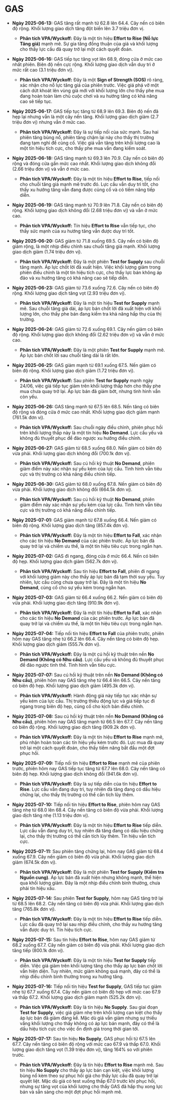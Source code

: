 # GAS

-   **Ngày 2025-06-13:** GAS tăng rất mạnh từ 62.8 lên 64.4. Cây nến có biên độ rộng. Khối lượng giao dịch tăng đột biến lên 3.7 triệu đơn vị.

    -   **Phân tích VPA/Wyckoff:** Đây là một tín hiệu **Effort to Rise (Nỗ lực Tăng giá)** mạnh mẽ. Sự gia tăng đồng thuận của giá và khối lượng cho thấy lực cầu đã quay trở lại một cách quyết đoán.

-   **Ngày 2025-06-16:** GAS tiếp tục tăng vọt lên 68.9, đóng cửa ở mức cao nhất phiên. Biên độ nến cực rộng. Khối lượng giao dịch vẫn duy trì ở mức rất cao (3.1 triệu đơn vị).
    -   **Phân tích VPA/Wyckoff:** Đây là một **Sign of Strength (SOS)** rõ ràng, xác nhận cho nỗ lực tăng giá của phiên trước. Việc giá phá vỡ một cách dứt khoát lên vùng giá mới với khối lượng lớn cho thấy phe mua đang hoàn toàn làm chủ cuộc chơi và xu hướng tăng có khả năng cao sẽ tiếp tục.
-   **Ngày 2025-06-17:** GAS tiếp tục tăng từ 68.9 lên 69.3. Biên độ nến đã hẹp lại nhưng vẫn là một cây nến tăng. Khối lượng giao dịch giảm (2.7 triệu đơn vị) nhưng vẫn ở mức cao.
    -   **Phân tích VPA/Wyckoff:** Đây là sự tiếp nối của sức mạnh. Sau hai phiên tăng bùng nổ, phiên tăng chậm lại này cho thấy thị trường đang tạm nghỉ để củng cố. Việc giá vẫn tăng trên khối lượng cao là một tín hiệu tích cực, cho thấy phe mua vẫn đang kiểm soát.
-   **Ngày 2025-06-18:** GAS tăng mạnh từ 69.3 lên 70.9. Cây nến có biên độ rộng và đóng cửa gần mức cao nhất. Khối lượng giao dịch không đổi (2.66 triệu đơn vị) và vẫn ở mức cao.
    -   **Phân tích VPA/Wyckoff:** Đây là một tín hiệu **Effort to Rise**, tiếp nối cho chuỗi tăng giá mạnh mẽ trước đó. Lực cầu vẫn duy trì tốt, cho thấy xu hướng tăng vẫn đang được củng cố và có tiềm năng tiếp diễn.
- **Ngày 2025-06-19:** GAS tăng mạnh từ 70.9 lên 71.8. Cây nến có biên độ rộng. Khối lượng giao dịch không đổi (2.68 triệu đơn vị) và vẫn ở mức cao.
    - **Phân tích VPA/Wyckoff:** Tín hiệu **Effort to Rise** vẫn tiếp tục, cho thấy sức mạnh của xu hướng tăng vẫn được duy trì tốt.
- **Ngày 2025-06-20:** GAS giảm từ 71.8 xuống 69.5. Cây nến có biên độ giảm rộng, là một nhịp điều chỉnh sau chuỗi tăng giá mạnh. Khối lượng giao dịch giảm (1.74 triệu đơn vị).
    - **Phân tích VPA/Wyckoff:** Đây là một phiên **Test for Supply** sau chuỗi tăng mạnh. Áp lực chốt lời đã xuất hiện. Việc khối lượng giảm trong phiên điều chỉnh là một tín hiệu tích cực, cho thấy lực bán không áp đảo và xu hướng tăng có khả năng cao sẽ tiếp diễn.
- **Ngày 2025-06-23:** GAS giảm từ 73.6 xuống 72.6. Cây nến có biên độ rộng. Khối lượng giao dịch tăng vọt (2.93 triệu đơn vị).
    - **Phân tích VPA/Wyckoff:** Đây là một tín hiệu **Test for Supply** mạnh mẽ. Sau chuỗi tăng giá dài, áp lực bán chốt lời đã xuất hiện với khối lượng lớn, cho thấy phe bán đang kiểm tra khả năng hấp thụ của thị trường.
- **Ngày 2025-06-24:** GAS giảm từ 72.6 xuống 69.1. Cây nến giảm có biên độ rộng. Khối lượng giao dịch không đổi (2.62 triệu đơn vị) và vẫn ở mức cao.
    - **Phân tích VPA/Wyckoff:** Đây là một phiên **Test for Supply** mạnh mẽ. Áp lực bán chốt lời sau chuỗi tăng dài là rất lớn.
- **Ngày 2025-06-25:** GAS giảm mạnh từ 69.1 xuống 67.5. Nến giảm có biên độ rộng. Khối lượng giao dịch giảm (1.72 triệu đơn vị).
    - **Phân tích VPA/Wyckoff:** Sau phiên **Test for Supply** mạnh ngày 24/06, việc giá tiếp tục giảm trên khối lượng thấp hơn cho thấy phe mua chưa quay trở lại. Áp lực bán đã giảm bớt, nhưng tình hình vẫn còn yếu.
- **Ngày 2025-06-26:** GAS tăng mạnh từ 67.5 lên 68.5. Nến tăng có biên độ rộng và đóng cửa ở mức cao nhất. Khối lượng giao dịch giảm mạnh (761.5k đơn vị).
    - **Phân tích VPA/Wyckoff:** Sau chuỗi ngày điều chỉnh, phiên phục hồi trên khối lượng thấp này là một tín hiệu **No Demand**. Lực cầu yếu và không đủ thuyết phục để đảo ngược xu hướng điều chỉnh.
- **Ngày 2025-06-27:** GAS giảm từ 68.5 xuống 68.0. Nến giảm có biên độ vừa phải. Khối lượng giao dịch không đổi (700.1k đơn vị).
    - **Phân tích VPA/Wyckoff:** Sau cú hồi kỹ thuật **No Demand**, phiên giảm điểm này xác nhận sự yếu kém của lực cầu. Tình hình vẫn tiêu cực và thị trường có khả năng điều chỉnh tiếp.
- **Ngày 2025-06-30:** GAS giảm từ 68.0 xuống 67.8. Nến giảm có biên độ vừa phải. Khối lượng giao dịch không đổi (664.5k đơn vị).
    - **Phân tích VPA/Wyckoff:** Sau cú hồi kỹ thuật **No Demand**, phiên giảm điểm này xác nhận sự yếu kém của lực cầu. Tình hình vẫn tiêu cực và thị trường có khả năng điều chỉnh tiếp.
- **Ngày 2025-07-01:** GAS giảm mạnh từ 67.8 xuống 66.4. Nến giảm có biên độ rộng. Khối lượng giao dịch tăng (857.4k đơn vị).
    - **Phân tích VPA/Wyckoff:** Đây là một tín hiệu **Effort to Fall**, xác nhận cho các tín hiệu **No Demand** của các phiên trước. Áp lực bán đã quay trở lại và chiếm ưu thế, là một tín hiệu tiêu cực trong ngắn hạn.
- **Ngày 2025-07-02:** GAS đi ngang, đóng cửa ở mức 66.4. Nến có biên độ hẹp. Khối lượng giao dịch giảm (562.7k đơn vị).
    - **Phân tích VPA/Wyckoff:** Sau tín hiệu **Effort to Fall**, phiên đi ngang với khối lượng giảm này cho thấy áp lực bán đã tạm thời suy yếu. Tuy nhiên, lực cầu cũng chưa quay trở lại. Đây là một tín hiệu **No Demand**, củng cố cho sự yếu kém trong ngắn hạn.
- **Ngày 2025-07-03:** GAS giảm từ 66.4 xuống 66.2. Nến giảm có biên độ vừa phải. Khối lượng giao dịch tăng (910.9k đơn vị).
    - **Phân tích VPA/Wyckoff:** Đây là một tín hiệu **Effort to Fall**, xác nhận cho các tín hiệu **No Demand** của các phiên trước. Áp lực bán đã quay trở lại và chiếm ưu thế, là một tín hiệu tiêu cực trong ngắn hạn.
- **Ngày 2025-07-04:** Tiếp nối tín hiệu **Effort to Fall** của phiên trước, phiên hôm nay GAS tăng nhẹ từ 66.2 lên 66.4. Cây nến tăng có biên độ hẹp. Khối lượng giao dịch giảm (555.7k đơn vị).
    - **Phân tích VPA/Wyckoff:** Đây là một cú hồi kỹ thuật trên nền **No Demand (Không có Nhu cầu)**. Lực cầu yếu và không đủ thuyết phục để đảo ngược tình thế. Tình hình vẫn tiêu cực.
- **Ngày 2025-07-07:** Sau cú hồi kỹ thuật trên nền **No Demand (Không có Nhu cầu)**, phiên hôm nay GAS tăng nhẹ từ 66.4 lên 66.5. Cây nến tăng có biên độ hẹp. Khối lượng giao dịch giảm (495.3k đơn vị).
    - **Phân tích VPA/Wyckoff:** Hành động giá này tiếp tục xác nhận sự yếu kém của lực cầu. Thị trường thiếu động lực và giá tiếp tục đi ngang trong biên độ hẹp, củng cố cho kịch bản điều chỉnh.
- **Ngày 2025-07-08:** Sau cú hồi kỹ thuật trên nền **No Demand (Không có Nhu cầu)**, phiên hôm nay GAS tăng mạnh từ 66.5 lên 67.7. Cây nến tăng có biên độ rộng. Khối lượng giao dịch tăng (909.2k đơn vị).
    - **Phân tích VPA/Wyckoff:** Đây là một tín hiệu **Effort to Rise** mạnh mẽ, phủ nhận hoàn toàn các tín hiệu yếu kém trước đó. Lực mua đã quay trở lại một cách quyết đoán, cho thấy tiềm năng bắt đầu một đợt phục hồi.
- **Ngày 2025-07-09:** Tiếp nối tín hiệu **Effort to Rise** mạnh mẽ của phiên trước, phiên hôm nay GAS tiếp tục tăng từ 67.7 lên 68.0. Cây nến tăng có biên độ hẹp. Khối lượng giao dịch không đổi (941.6k đơn vị).
    - **Phân tích VPA/Wyckoff:** Đây là sự tiếp diễn của tín hiệu **Effort to Rise**. Lực cầu vẫn đang duy trì, tuy nhiên đà tăng đang có dấu hiệu chững lại, cho thấy thị trường có thể cần tích lũy thêm.
- **Ngày 2025-07-10:** Tiếp nối tín hiệu **Effort to Rise**, phiên hôm nay GAS tăng nhẹ từ 68.0 lên 68.4. Cây nến tăng có biên độ vừa phải. Khối lượng giao dịch tăng nhẹ (1.13 triệu đơn vị).
    - **Phân tích VPA/Wyckoff:** Đây là một tín hiệu **Effort to Rise** tiếp diễn. Lực cầu vẫn đang duy trì, tuy nhiên đà tăng đang có dấu hiệu chững lại, cho thấy thị trường có thể cần tích lũy thêm. Tín hiệu vẫn tích cực.
- **Ngày 2025-07-11:** Sau phiên tăng chững lại, hôm nay GAS giảm từ 68.4 xuống 67.9. Cây nến giảm có biên độ vừa phải. Khối lượng giao dịch giảm (674.5k đơn vị).
    - **Phân tích VPA/Wyckoff:** Đây là một phiên **Test for Supply (Kiểm tra Nguồn cung)**. Áp lực bán đã xuất hiện nhưng không mạnh, thể hiện qua khối lượng giảm. Đây là một nhịp điều chỉnh bình thường, chưa phải tín hiệu xấu.
- **Ngày 2025-07-14:** Sau phiên **Test for Supply**, hôm nay GAS tăng trở lại từ 68.5 lên 68.2. Cây nến tăng có biên độ vừa phải. Khối lượng giao dịch tăng (765.8k đơn vị).
    - **Phân tích VPA/Wyckoff:** Đây là một tín hiệu **Effort to Rise** tiếp diễn. Lực cầu đã quay trở lại sau nhịp điều chỉnh, cho thấy xu hướng tăng vẫn được duy trì. Tín hiệu tích cực.
- **Ngày 2025-07-15:** Sau tín hiệu **Effort to Rise**, hôm nay GAS giảm từ 68.2 xuống 67.7. Cây nến giảm có biên độ vừa phải. Khối lượng giao dịch tăng tiếp (800.1k đơn vị).
    - **Phân tích VPA/Wyckoff:** Đây là một tín hiệu **Test for Supply** tiếp diễn. Việc giá giảm trên khối lượng tăng cho thấy áp lực bán chốt lời vẫn hiện diện. Tuy nhiên, mức giảm không quá mạnh, đây có thể là nhịp điều chỉnh bình thường trong xu hướng tăng.
- **Ngày 2025-07-16:** Tiếp nối tín hiệu **Test for Supply**, GAS tiếp tục giảm nhẹ từ 67.7 xuống 67.4. Cây nến giảm có biên độ hẹp với mức cao 67.9 và thấp 67.2. Khối lượng giao dịch giảm mạnh (525.2k đơn vị).
    - **Phân tích VPA/Wyckoff:** Đây là tín hiệu **No Supply**. Sau giai đoạn **Test for Supply**, việc giá giảm nhẹ trên khối lượng cạn kiệt cho thấy áp lực bán đã giảm đáng kể. Mặc dù giá vẫn giảm nhưng sự thiếu vắng khối lượng cho thấy không có áp lực bán mạnh, đây có thể là dấu hiệu tích cực cho việc ổn định giá trong thời gian tới.
- **Ngày 2025-07-17:** Sau tín hiệu **No Supply**, GAS phục hồi từ 67.5 lên 67.7. Cây nến tăng có biên độ rộng với mức cao 67.9 và thấp 67.0. Khối lượng giao dịch tăng vọt (1.39 triệu đơn vị), tăng 164% so với phiên trước.
    - **Phân tích VPA/Wyckoff:** Đây là tín hiệu **Effort to Rise** mạnh mẽ. Sau tín hiệu **No Supply** cho thấy áp lực bán cạn kiệt, việc khối lượng bùng nổ kèm theo sự phục hồi giá cho thấy lực cầu đã quay trở lại quyết liệt. Mặc dù giá có test xuống thấp 67.0 trước khi phục hồi, nhưng sự tăng vọt của khối lượng cho thấy GAS đã hấp thụ xong lực bán và sẵn sàng cho một đợt phục hồi mạnh mẽ.


